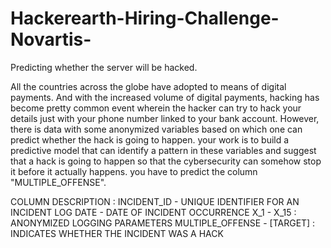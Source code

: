 # Hackerearth-Hiring-Challenge-Novartis-

Predicting whether the server will be hacked.

All the countries across the globe have adopted to means of digital payments. And with the increased volume of digital payments, hacking has become pretty common event wherein the hacker can try to hack your details just with your phone number linked to your bank account. However, there is data with some anonymized variables based on which one can predict whether the hack is going to happen. your work is to build a predictive model that can identify a pattern in these variables and suggest that a hack is going to happen so that the cybersecurity can somehow stop it before it actually happens. you have to predict the column "MULTIPLE_OFFENSE".


COLUMN DESCRIPTION :
INCIDENT_ID - UNIQUE IDENTIFIER FOR AN INCIDENT 
LOG DATE - DATE OF INCIDENT OCCURRENCE 
X_1 - X_15 : ANONYMIZED LOGGING PARAMETERS
MULTIPLE_OFFENSE - [TARGET] : INDICATES WHETHER THE INCIDENT WAS A HACK
